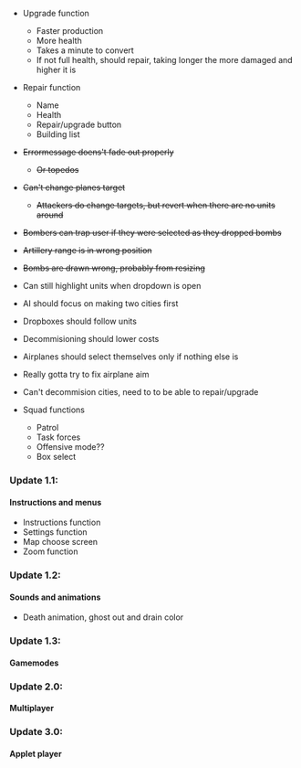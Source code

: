 - Upgrade function
	- Faster production
	- More health
	- Takes a minute to convert
	- If not full health, should repair, taking longer the more damaged and higher it is
- Repair function
	- Name
	- Health
	- Repair/upgrade button
	- Building list
- ~~Errormessage doens't fade out properly~~
	- ~~Or topedos~~
- ~~Can't change planes target~~
	- ~~Attackers do change targets, but revert when there are no units around~~
- ~~Bombers can trap user if they were selected as they dropped bombs~~
- ~~Artillery range is in wrong position~~
- ~~Bombs are drawn wrong, probably from resizing~~
- Can still highlight units when dropdown is open
- AI should focus on making two cities first
- Dropboxes should follow units
- Decommisioning should lower costs
- Airplanes should select themselves only if nothing else is
- Really gotta try to fix airplane aim
- Can't decommision cities, need to to be able to repair/upgrade

- Squad functions
	- Patrol
	- Task forces
	- Offensive mode??
	- Box select

### Update 1.1:
#### Instructions and menus
- Instructions function
- Settings function
- Map choose screen
- Zoom function

### Update 1.2:
#### Sounds and animations
- Death animation, ghost out and drain color

### Update 1.3:
#### Gamemodes

### Update 2.0:
#### Multiplayer

### Update 3.0:
#### Applet player
